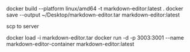 docker build --platform linux/amd64 -t markdown-editor:latest .
docker save --output ~/Desktop/markdown-editor.tar markdown-editor:latest

scp to server

docker load -i markdown-editor.tar
docker run -d -p 3003:3001 --name markdown-editor-container markdown-editor:latest